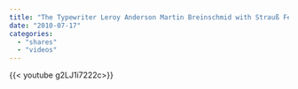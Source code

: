 ```yaml
---
title: "The Typewriter Leroy Anderson Martin Breinschmid with Strauß Festival Orchestra Vienna"
date: "2010-07-17"
categories:
  - "shares"
  - "videos"
---
```


<div style="width: 70vw;">{{< youtube g2LJ1i7222c>}}</div>
